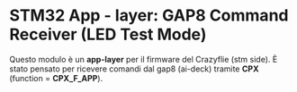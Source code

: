 # STM32 App - layer: GAP8 Command Receiver (LED Test Mode)

Questo modulo è un **app-layer** per il firmware del Crazyflie (stm side). 
È stato pensato per ricevere comandi dal gap8 (ai-deck) tramite **CPX** (function = **CPX_F_APP**). 

